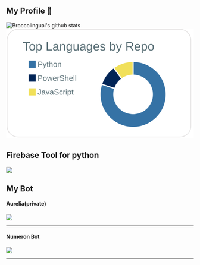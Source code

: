 ## My Profile 👋

![Broccolingual's github stats](https://github-readme-stats.vercel.app/api?username=broccolingual&show_icons=true&theme=radical)
[![](https://raw.githubusercontent.com/broccolingual/Broccolingual/main/profile-summary-card-output/default/1-repos-per-language.svg)](https://github.com/vn7n24fzkq/github-profile-summary-cards)

## Firebase Tool for python
<a href="https://github.com/broccolingual/firebase">
  <img align="center" src="https://github-readme-stats.vercel.app/api/pin/?username=broccolingual&repo=firebase" />
</a>

## My Bot

#### Aurelia(private)
<a href="https://github.com/broccolingual/aurelia-discord-bot">
  <img align="center" src="https://github-readme-stats.vercel.app/api/pin/?username=broccolingual&repo=aurelia-discord-bot" />
</a>

***

#### Numeron Bot
<a href="https://github.com/broccolingual/numeron-bot-public">
  <img align="center" src="https://github-readme-stats.vercel.app/api/pin/?username=broccolingual&repo=numeron-bot-public" />
</a>

***
